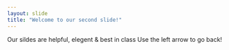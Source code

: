 ```yaml
---
layout: slide
title: "Welcome to our second slide!"
---
```

Our sildes are helpful, elegent & best in class
Use the left arrow to go back!
